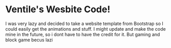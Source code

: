 # Ventile's Wesbite Code!

I was very lazy and decided to take a website template from Bootstrap so I could easily get the animations and stuff. I might update and make the code mine in the future, so i dont have to have the credit for it. But gaming and block game becus lazi
